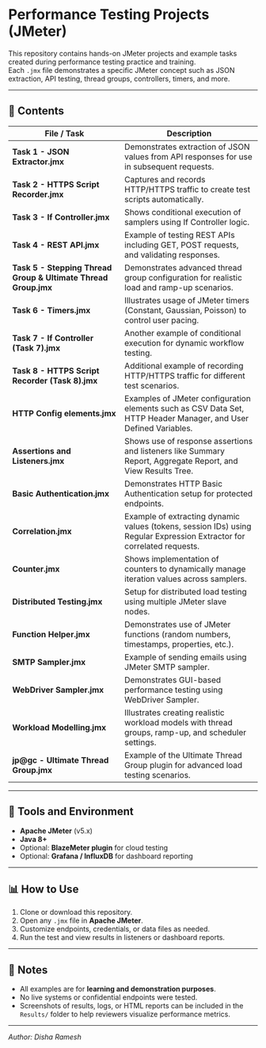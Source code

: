 # Performance Testing Projects (JMeter)

This repository contains hands-on JMeter projects and example tasks created during performance testing practice and training.  
Each `.jmx` file demonstrates a specific JMeter concept such as JSON extraction, API testing, thread groups, controllers, timers, and more.

---

## 📂 Contents

| File / Task | Description |
|-------------|-------------|
| **Task 1 - JSON Extractor.jmx** | Demonstrates extraction of JSON values from API responses for use in subsequent requests. |
| **Task 2 - HTTPS Script Recorder.jmx** | Captures and records HTTP/HTTPS traffic to create test scripts automatically. |
| **Task 3 - If Controller.jmx** | Shows conditional execution of samplers using If Controller logic. |
| **Task 4 - REST API.jmx** | Example of testing REST APIs including GET, POST requests, and validating responses. |
| **Task 5 - Stepping Thread Group & Ultimate Thread Group.jmx** | Demonstrates advanced thread group configuration for realistic load and ramp-up scenarios. |
| **Task 6 - Timers.jmx** | Illustrates usage of JMeter timers (Constant, Gaussian, Poisson) to control user pacing. |
| **Task 7 - If Controller (Task 7).jmx** | Another example of conditional execution for dynamic workflow testing. |
| **Task 8 - HTTPS Script Recorder (Task 8).jmx** | Additional example of recording HTTP/HTTPS traffic for different test scenarios. |
| **HTTP Config elements.jmx** | Examples of JMeter configuration elements such as CSV Data Set, HTTP Header Manager, and User Defined Variables. |
| **Assertions and Listeners.jmx** | Shows use of response assertions and listeners like Summary Report, Aggregate Report, and View Results Tree. |
| **Basic Authentication.jmx** | Demonstrates HTTP Basic Authentication setup for protected endpoints. |
| **Correlation.jmx** | Example of extracting dynamic values (tokens, session IDs) using Regular Expression Extractor for correlated requests. |
| **Counter.jmx** | Shows implementation of counters to dynamically manage iteration values across samplers. |
| **Distributed Testing.jmx** | Setup for distributed load testing using multiple JMeter slave nodes. |
| **Function Helper.jmx** | Demonstrates use of JMeter functions (random numbers, timestamps, properties, etc.). |
| **SMTP Sampler.jmx** | Example of sending emails using JMeter SMTP sampler. |
| **WebDriver Sampler.jmx** | Demonstrates GUI-based performance testing using WebDriver Sampler. |
| **Workload Modelling.jmx** | Illustrates creating realistic workload models with thread groups, ramp-up, and scheduler settings. |
| **jp@gc - Ultimate Thread Group.jmx** | Example of the Ultimate Thread Group plugin for advanced load testing scenarios. |

---

## 🧰 Tools and Environment
- **Apache JMeter** (v5.x)  
- **Java 8+**  
- Optional: **BlazeMeter plugin** for cloud testing  
- Optional: **Grafana / InfluxDB** for dashboard reporting

---

## 📊 How to Use
1. Clone or download this repository.  
2. Open any `.jmx` file in **Apache JMeter**.  
3. Customize endpoints, credentials, or data files as needed.  
4. Run the test and view results in listeners or dashboard reports.

---

## 📘 Notes
- All examples are for **learning and demonstration purposes**.  
- No live systems or confidential endpoints were tested.  
- Screenshots of results, logs, or HTML reports can be included in the `Results/` folder to help reviewers visualize performance metrics.

---
*Author: Disha Ramesh*

